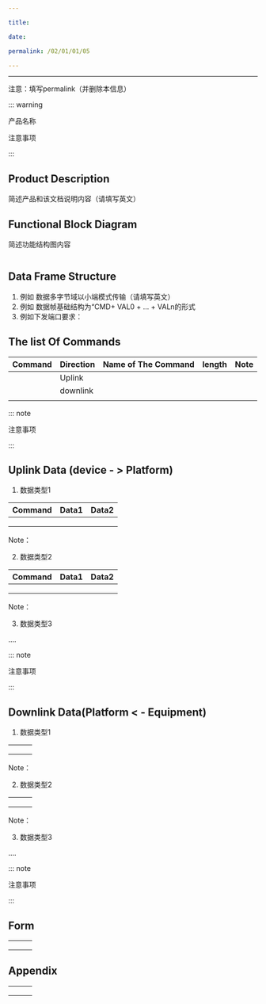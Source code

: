 ```yaml
---

title: 

date: 

permalink: /02/01/01/05

---
```

---

注意：填写permalink（并删除本信息）

::: warning

产品名称 

注意事项

:::

## Product Description

简述产品和该文档说明内容（请填写英文）



## Functional Block Diagram

简述功能结构图内容

![]()

## Data Frame Structure

1. 例如 数据多字节域以小端模式传输（请填写英文）
2. 例如 数据帧基础结构为“CMD+ VAL0 + … + VALn的形式
3. 例如下发端口要求：



## The list Of Commands

| Command | Direction | Name of The Command | length | Note |
| ------- | --------- | ------------------- | ------ | ---- |
|         | Uplink    |                     |        |      |
|         | downlink  |                     |        |      |
|         |           |                     |        |      |

::: note

注意事项

:::

## Uplink Data (device - > Platform)

1. 数据类型1

| Command | Data1 | Data2 |
| ------- | ----- | ----- |
|         |       |       |
|         |       |       |
|         |       |       |

Note：

2. 数据类型2

| Command | Data1 | Data2 |
| ------- | ----- | ----- |
|         |       |       |
|         |       |       |
|         |       |       |

Note：

3. 数据类型3

....



::: note

注意事项

:::

## Downlink Data(Platform < - Equipment)

1. 数据类型1

|      |      |      |
| ---- | ---- | ---- |
|      |      |      |
|      |      |      |
|      |      |      |

Note：

2. 数据类型2

|      |      |      |
| ---- | ---- | ---- |
|      |      |      |
|      |      |      |
|      |      |      |

Note：

3. 数据类型3

....

::: note

注意事项

:::

## Form

|      |      |      |
| ---- | ---- | ---- |
|      |      |      |
|      |      |      |
|      |      |      |



## Appendix



|      |      |      |
| ---- | ---- | ---- |
|      |      |      |
|      |      |      |
|      |      |      |



